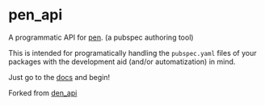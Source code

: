 # pen_api
A programmatic API for [pen](https://github.com/Rodsevich/pen). (a pubspec authoring tool)

This is intended for programatically handling the `pubspec.yaml` files of your packages with the development aid (and/or automatization) in mind.

Just go to the [docs](https://www.dartdocs.org/documentation/pen_api/latest) and begin!

Forked from [den_api](https://pub.dartlang.org/packages/den_api)
